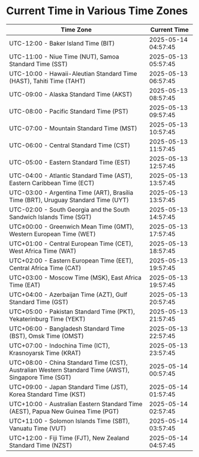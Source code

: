 # Current Time in Various Time Zones

| Time Zone | Current Time |
|-----------|--------------|
| UTC-12:00 - Baker Island Time (BIT) | 2025-05-14 04:57:45 |
| UTC-11:00 - Niue Time (NUT), Samoa Standard Time (SST) | 2025-05-13 05:57:45 |
| UTC-10:00 - Hawaii-Aleutian Standard Time (HAST), Tahiti Time (TAHT) | 2025-05-13 06:57:45 |
| UTC-09:00 - Alaska Standard Time (AKST) | 2025-05-13 08:57:45 |
| UTC-08:00 - Pacific Standard Time (PST) | 2025-05-13 09:57:45 |
| UTC-07:00 - Mountain Standard Time (MST) | 2025-05-13 10:57:45 |
| UTC-06:00 - Central Standard Time (CST) | 2025-05-13 11:57:45 |
| UTC-05:00 - Eastern Standard Time (EST) | 2025-05-13 12:57:45 |
| UTC-04:00 - Atlantic Standard Time (AST), Eastern Caribbean Time (ECT) | 2025-05-13 13:57:45 |
| UTC-03:00 - Argentina Time (ART), Brasília Time (BRT), Uruguay Standard Time (UYT) | 2025-05-13 13:57:45 |
| UTC-02:00 - South Georgia and the South Sandwich Islands Time (SGT) | 2025-05-13 14:57:45 |
| UTC±00:00 - Greenwich Mean Time (GMT), Western European Time (WET) | 2025-05-13 17:57:45 |
| UTC+01:00 - Central European Time (CET), West Africa Time (WAT) | 2025-05-13 18:57:45 |
| UTC+02:00 - Eastern European Time (EET), Central Africa Time (CAT) | 2025-05-13 19:57:45 |
| UTC+03:00 - Moscow Time (MSK), East Africa Time (EAT) | 2025-05-13 19:57:45 |
| UTC+04:00 - Azerbaijan Time (AZT), Gulf Standard Time (GST) | 2025-05-13 20:57:45 |
| UTC+05:00 - Pakistan Standard Time (PKT), Yekaterinburg Time (YEKT) | 2025-05-13 21:57:45 |
| UTC+06:00 - Bangladesh Standard Time (BST), Omsk Time (OMST) | 2025-05-13 22:57:45 |
| UTC+07:00 - Indochina Time (ICT), Krasnoyarsk Time (KRAT) | 2025-05-13 23:57:45 |
| UTC+08:00 - China Standard Time (CST), Australian Western Standard Time (AWST), Singapore Time (SGT) | 2025-05-14 00:57:45 |
| UTC+09:00 - Japan Standard Time (JST), Korea Standard Time (KST) | 2025-05-14 01:57:45 |
| UTC+10:00 - Australian Eastern Standard Time (AEST), Papua New Guinea Time (PGT) | 2025-05-14 02:57:45 |
| UTC+11:00 - Solomon Islands Time (SBT), Vanuatu Time (VUT) | 2025-05-14 03:57:45 |
| UTC+12:00 - Fiji Time (FJT), New Zealand Standard Time (NZST) | 2025-05-14 04:57:45 |
